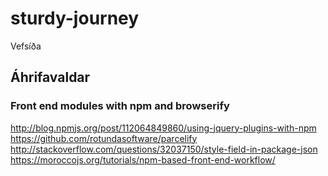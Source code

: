 # sturdy-journey
Vefsíða

## Áhrifavaldar
### Front end modules with npm and browserify
http://blog.npmjs.org/post/112064849860/using-jquery-plugins-with-npm
https://github.com/rotundasoftware/parcelify
http://stackoverflow.com/questions/32037150/style-field-in-package-json
https://moroccojs.org/tutorials/npm-based-front-end-workflow/
